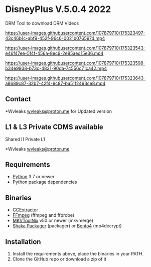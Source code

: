 # DisneyPlus V.5.0.4 2022
 DRM Tool to download DRM Videos
 
 

https://user-images.githubusercontent.com/107879710/175323497-43c46b1c-abf9-452f-96c6-0021b076597d.mp4


https://user-images.githubusercontent.com/107879710/175323543-e46f47ee-5f4f-456a-8ec9-2e85aed15e36.mp4



https://user-images.githubusercontent.com/107879710/175323598-b34e9938-b73c-4831-90da-74556c71ca42.mp4



https://user-images.githubusercontent.com/107879710/175323643-a8689c87-32b7-42f4-9c87-ba51f2493ce8.mp4



## Contact

*Wvleaks <wvleaks@proton.me> for Updated version

## L1 & L3 Private CDMS available 
Shared l1 
Private L1 

*Wvleaks <wvleaks@proton.me> 
## Requirements

* [Python](https://python.org/) 3.7 or newer
* Python package dependencies

## Binaries

* [CCExtractor](https://ccextractor.org/)
* [FFmpeg](https://ffmpeg.org/ffmpeg.html) (ffmpeg and ffprobe)
* [MKVToolNix](https://mkvtoolnix.download/) v50 or newer (mkvmerge)
* [Shaka Packager](https://github.com/google/shaka-packager) (packager) or [Bento4](https://github.com/truedread/bento4) (mp4decrypt)

## Installation

1. Install the requirements above, place the binaries in your PATH.
2. Clone the GitHub repo or download a zip of it
